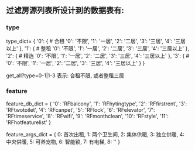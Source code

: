 ## 过滤房源列表所设计到的数据表有:


### type

type_dict= {
    '0': {  # 合租
       '0': '不限', '1': '一居', '2': '二居', '3': '三居', '4': '三居以上'
    },
    '1': {  # 整租
        '0': '不限', '1': '一居', '2': '二居', '3': '三居', '4': '三居以上'
    },
    '2': { # 精选
        '0': '不限', '1': '一居', '2': '二居', '3': '三居', '4': '三居以上'
    },
    '3': {  #
        '0': '不限', '1': '一居', '2': '二居', '3': '三居', '4': '三居以上'
    }
}


get_all?type=0-1|1-3 表示: 合租不限, 或者整租三居

### feature

feature_db_dict = {
    '0': 'RFbalcony',
    '1': 'RFhytingtype',
    '2': 'RFfirstrent',
    '3': 'RFtwotoilet',
    '4': 'RFcanpet',
    '5': 'RFlock',
    '6': 'RFelevator',
    '7': 'RFtimeservice',
    '8': 'RFwifi',
    '9': 'RFmonthclean',
    '10': 'RFstyle',
    '11': 'RFhotfeaturelist'
}

feature_args_dict = {
    0: 首次出租,
    1: 两个卫生间,
    2: 集体供暖,
    3: 独立供暖,
    4: 中央供暖,
    5: 可养宠物,
    6: 智能锁,
    7: 有电梯,
    8: ''
}
